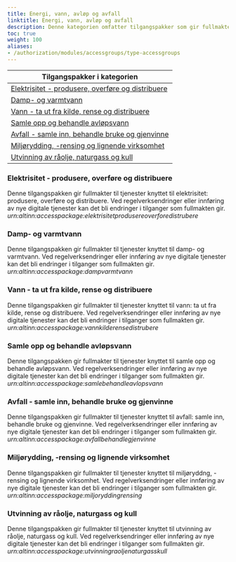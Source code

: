 ```yaml
---
title: Energi, vann, avløp og avfall
linktitle: Energi, vann, avløp og avfall
description: Denne kategorien omfatter tilgangspakker som gir fullmakter til tjenester og ressurser som omhandler energi, vann, avløp og avfall. Ved regelverksendringer eller innføring av nye digitale tjenester kan det bli endringer i tilganger som fullmaktene gir.
toc: true
weight: 100
aliases:
- /authorization/modules/accessgroups/type-accessgroups
---
```


|**Tilgangspakker i kategorien**|
|---|
|[Elektrisitet - produsere, overføre og distribuere](http://docs.altinn.studio/authorization/what-do-you-get/accessgroups/type-accessgroups/energivannavlopavfall/#elektrisitet---produsere-overføre-og-distribuere)|
|[Damp- og varmtvann](http://docs.altinn.studio/authorization/what-do-you-get/accessgroups/type-accessgroups/energivannavlopavfall/#damp--og-varmtvann)|
|[Vann - ta ut fra kilde, rense og distribuere](http://docs.altinn.studio/authorization/what-do-you-get/accessgroups/type-accessgroups/energivannavlopavfall/#vann---ta-ut-fra-kilde-rense-og-distribuere)|
|[Samle opp og behandle avløpsvann](http://docs.altinn.studio/authorization/what-do-you-get/accessgroups/type-accessgroups/energivannavlopavfall/#samle-opp-og-behandle-avløpsvann)|
|[Avfall - samle inn, behandle bruke og gjenvinne](http://docs.altinn.studio/authorization/what-do-you-get/accessgroups/type-accessgroups/energivannavlopavfall/#avfall---samle-inn-behandle-bruke-og-gjenvinne)|
|[Miljørydding, -rensing og lignende virksomhet](http://docs.altinn.studio/authorization/what-do-you-get/accessgroups/type-accessgroups/energivannavlopavfall/#miljørydding--rensing-og-lignende-virksomhet)|
|[Utvinning av råolje, naturgass og kull](http://docs.altinn.studio/authorization/what-do-you-get/accessgroups/type-accessgroups/energivannavlopavfall/#utvinning-av-råolje-naturgass-og-kull)|

### Elektrisitet - produsere, overføre og distribuere
Denne tilgangspakken gir fullmakter til tjenester knyttet til elektrisitet: produsere, overføre og distribuere. Ved regelverksendringer eller innføring av nye digitale tjenester kan det bli endringer i tilganger som fullmakten gir.  
*urn:altinn:accesspackage:elektrisitetprodusereoverforedistrubere*

### Damp- og varmtvann 
Denne tilgangspakken gir fullmakter til tjenester knyttet til damp- og varmtvann. Ved regelverksendringer eller innføring av nye digitale tjenester kan det bli endringer i tilganger som fullmakten gir.  
*urn:altinn:accesspackage:dampvarmtvann*

### Vann - ta ut fra kilde, rense og distribuere 
Denne tilgangspakken gir fullmakter til tjenester knyttet til vann: ta ut fra kilde, rense og distribuere. Ved regelverksendringer eller innføring av nye digitale tjenester kan det bli endringer i tilganger som fullmakten gir.  
*urn:altinn:accesspackage:vannkilderensedistrubere*

### Samle opp og behandle avløpsvann
Denne tilgangspakken gir fullmakter til tjenester knyttet til samle opp og behandle avløpsvann. Ved regelverksendringer eller innføring av nye digitale tjenester kan det bli endringer i tilganger som fullmakten gir.  
*urn:altinn:accesspackage:samlebehandleavlopsvann*

### Avfall - samle inn, behandle bruke og gjenvinne
Denne tilgangspakken gir fullmakter til tjenester knyttet til avfall: samle inn, behandle bruke og gjenvinne. Ved regelverksendringer eller innføring av nye digitale tjenester kan det bli endringer i tilganger som fullmakten gir.  
*urn:altinn:accesspackage:avfallbehandlegjenvinne*

### Miljørydding, -rensing og lignende virksomhet
Denne tilgangspakken gir fullmakter til tjenester knyttet til miljøryddng, -rensing og lignende virksomhet. Ved regelverksendringer eller innføring av nye digitale tjenester kan det bli endringer i tilganger som fullmakten gir.  
*urn:altinn:accesspackage:miljoryddingrensing*

### Utvinning av råolje, naturgass og kull
Denne tilgangspakken gir fullmakter til tjenester knyttet til utvinning av råolje, naturgass og kull. Ved regelverksendringer eller innføring av nye digitale tjenester kan det bli endringer i tilganger som fullmakten gir.  
*urn:altinn:accesspackage:utvinningraoljenaturgasskull*